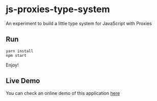 # js-proxies-type-system
An experiment to build a little type system for JavaScript with Proxies

## Run
    yarn install
    npm start
    
Enjoy!

## Live Demo

You can check an online demo of this application [here](https://francesco-strazzullo.github.io/js-proxies-type-system)
